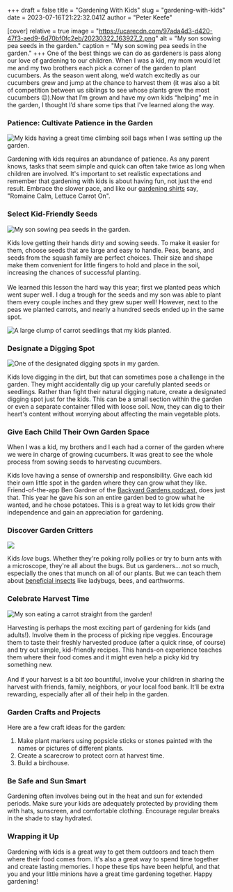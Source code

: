 +++
draft = false
title = "Gardening With Kids"
slug = "gardening-with-kids"
date = 2023-07-16T21:22:32.041Z
author = "Peter Keefe"


[cover]
relative = true
image = "https://ucarecdn.com/97ada4d3-d420-47f3-aed9-6d70bf0fc2eb/20230322_163927_2.png"
alt = "My son sowing pea seeds in the garden."
caption = "My son sowing pea seeds in the garden."
+++
One of the best things we can do as gardeners is pass along our love of gardening to our children. When I was a kid, my mom would let me and my two brothers each pick a corner of the garden to plant cucumbers. As the season went along, we’d watch excitedly as our cucumbers grew and jump at the chance to harvest them (it was also a bit of competition between us siblings to see whose plants grew the most cucumbers 😉).Now that I’m grown and have my own kids “helping” me in the garden, I thought I’d share some tips that I've learned along the way.

### Patience: Cultivate Patience in the Garden

![My kids having a great time climbing soil bags when I was setting up the garden.](https://ucarecdn.com/90ccdbc8-aa39-4cff-afdc-6a52dcf8f86d/pxl_20210410_132623274-1-.jpg "My kids having a great time climbing soil bags when I was setting up the garden.")

Gardening with kids requires an abundance of patience. As any parent knows, tasks that seem simple and quick can often take twice as long when children are involved. It's important to set realistic expectations and remember that gardening with kids is about having fun, not just the end result. Embrace the slower pace, and like our [gardening shirts](https://store.planter.garden/listing/romaine-calm-green) say, "Romaine Calm, Lettuce Carrot On".

### Select Kid-Friendly Seeds

![My son sowing pea seeds in the garden.](https://ucarecdn.com/5de38ef8-8d64-45f1-8e7e-4724d568f731/20230322_163835.jpg "My son sowing pea seeds in the garden.")

Kids love getting their hands dirty and sowing seeds. To make it easier for them, choose seeds that are large and easy to handle. Peas, beans, and seeds from the squash family are perfect choices. Their size and shape make them convenient for little fingers to hold and place in the soil, increasing the chances of successful planting.\
\
We learned this lesson the hard way this year; first we planted peas which went super well. I dug a trough for the seeds and my son was able to plant them every couple inches and they grew super well! However, next to the peas we planted carrots, and nearly a hundred seeds ended up in the same spot.

![A large clump of carrot seedlings that my kids planted.](https://ucarecdn.com/a8c8e80f-01b9-4d10-a213-fc7cdd42e5ca/pxl_20230421_202929735.jpg "A large clump of carrot seedlings that my kids planted. Needless to say, we've got lots of tiny baby carrots this year 😅.")

### Designate a Digging Spot

![One of the designated digging spots in my garden.](https://ucarecdn.com/ebe91beb-7386-459c-9ba2-e86a9e1711b3/pxl_20230530_194135221.jpg "One of the designated digging spots in my garden. Half of a 4x8 raised bed is more than enough space for most kids.")

Kids love digging in the dirt, but that can sometimes pose a challenge in the garden. They might accidentally dig up your carefully planted seeds or seedlings. Rather than fight their natural digging nature, create a designated digging spot just for the kids. This can be a small section within the garden or even a separate container filled with loose soil. Now, they can dig to their heart's content without worrying about affecting the main vegetable plots.

### Give Each Child Their Own Garden Space

When I was a kid, my brothers and I each had a corner of the garden where we were in charge of growing cucumbers. It was great to see the whole process from sowing seeds to harvesting cucumbers. 

Kids love having a sense of ownership and responsibility. Give each kid their own little spot in the garden where they can grow what they like. Friend-of-the-app Ben Gardner of the [Backyard Gardens podcast,](https://www.backyardgardenstv.com/backyard-gardens-podcast.html) does just that. This year he gave his son an entire garden bed to grow what he wanted, and he chose potatoes. This is a great way to let kids grow their independence and gain an appreciation for gardening.



### Discover Garden Critters

![](https://ucarecdn.com/411adeb5-1c4f-4507-aeee-21784a458683/look-magnifying-glass-butterfly-sits-flowers-selective-focus.jpg)

Kids *love* bugs. Whether they're poking rolly pollies or try to burn ants with a microscope, they're all about the bugs. But us gardeners....not so much, especially the ones that munch on all of our plants. But we can teach them about [beneficial insects](https://blog.planter.garden/posts/16-of-your-garden-s-local-pest-hunters/) like ladybugs, bees, and earthworms.

### Celebrate Harvest Time

![My son eating a carrot straight from the garden!](https://ucarecdn.com/6020dfa9-22fd-49d7-a259-0ba233547084/pxl_20230713_212032019.jpg "My son eating a carrot straight from the garden. He didn't want to try carrots before that but now he loves them!")

Harvesting is perhaps the most exciting part of gardening for kids (and adults!). Involve them in the process of picking ripe veggies. Encourage them to taste their freshly harvested produce (after a quick rinse, of course) and try out simple, kid-friendly recipes. This hands-on experience teaches them where their food comes and it might even help a picky kid try something new. \
\
And if your harvest is a bit *too* bountiful, involve your children in sharing the harvest with friends, family, neighbors, or your local food bank. It'll be extra rewarding, especially after all of their help in the garden.

### Garden Crafts and Projects

Here are a few craft ideas for the garden:

1. Make plant markers using popsicle sticks or stones painted with the names or pictures of different plants.
2. Create a scarecrow to protect corn at harvest time.
3. Build a birdhouse.

### Be Safe and Sun Smart

Gardening often involves being out in the heat and sun for extended periods. Make sure your kids are adequately protected by providing them with hats, sunscreen, and comfortable clothing. Encourage regular breaks in the shade to stay hydrated.

### Wrapping it Up

Gardening with kids is a great way to get them outdoors and teach them where their food comes from. It's also a great way to spend time together and create lasting memories. I hope these tips have been helpful, and that you and your little minions have a great time gardening together. Happy gardening!